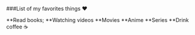 ###List of my favorites things :heart:

**Read books; 
**Watching videos
  **Movies
  **Anime
  **Series
**Drink coffee :coffee:


